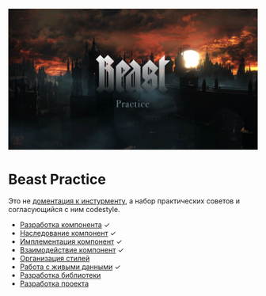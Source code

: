 ![](img/title-image.jpg)

# Beast Practice

Это не [доментация к инстурменту](/README.md), а набор практических советов и согласующийся с ним codestyle.

- [Разработка компонента](articles/01-component-development.md) ✓
- [Наследование компонент](articles/02-component-inheritance.md) ✓
- [Имплементация компонент](articles/03-component-implementation.md) ✓
- [Взаимодействие компонент](articles/04-component-interaction.md) ✓
- [Организация стилей](articles/05-css.md)
- [Работа с живыми данными](articles/06-live-data.md) ✓
- [Разработка библиотеки](articles/08-lib.md)
- [Разработка проекта](articles/09-project.md)
